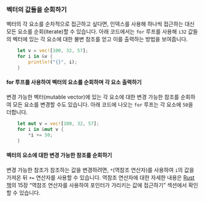 ### 벡터의 값들을 순회하기

벡터의 각 요소를 순차적으로 접근하고 싶다면, 인덱스를 사용해 하나씩 접근하는 대신 모든 요소를 순회(iterate)할 수 있습니다. 아래 코드에서는 `for` 루프를 사용해 `i32` 값들의 벡터에 있는 각 요소에 대한 불변 참조를 얻고 이를 출력하는 방법을 보여줍니다.

```rust
    let v = vec![100, 32, 57];
    for i in &v {
        println!("{}", i);
    }
```

#### for 루프를 사용하여 벡터의 요소를 순회하며 각 요소 출력하기

변경 가능한 벡터(mutable vector)에 있는 각 요소에 대한 변경 가능한 참조를 순회하여 모든 요소를 변경할 수도 있습니다. 아래 코드에 나오는 `for` 루프는 각 요소에 `50`을 더합니다.

```rust
    let mut v = vec![100, 32, 57];
    for i in &mut v {
        *i += 50;
    }
```

#### 벡터의 요소에 대한 변경 가능한 참조를 순회하기

변경 가능한 참조가 참조하는 값을 변경하려면, `*`(역참조 연산자)를 사용하여 `i`의 값을 가져온 뒤 `+=` 연산자를 사용할 수 있습니다. 역참조 연산자에 대한 자세한 내용은 [Rust 책][book]의 15장 “역참조 연산자를 사용하여 포인터가 가리키는 값에 접근하기” 섹션에서 확인할 수 있습니다.

[book]: https://doc.rust-lang.org/stable/book/ch15-02-deref.html?highlight=dereference#following-the-pointer-to-the-value